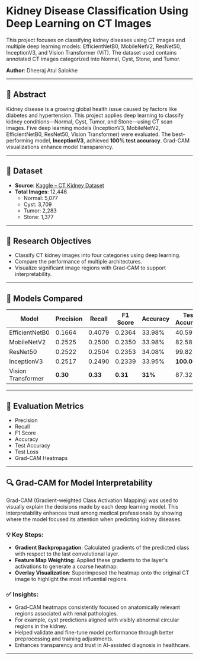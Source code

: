 # Kidney Disease Classification Using Deep Learning on CT Images
This project focuses on classifying kidney diseases using CT images and multiple deep learning models: EfficientNetB0, MobileNetV2, ResNet50, InceptionV3, and Vision Transformer (ViT). The dataset used contains annotated CT images categorized into Normal, Cyst, Stone, and Tumor.

**Author**: Dheeraj Atul Salokhe  

---

## 🧠 Abstract

Kidney disease is a growing global health issue caused by factors like diabetes and hypertension. This project applies deep learning to classify kidney conditions—Normal, Cyst, Tumor, and Stone—using CT scan images. Five deep learning models (InceptionV3, MobileNetV2, EfficientNetB0, ResNet50, Vision Transformer) were evaluated. The best-performing model, **InceptionV3**, achieved **100% test accuracy**. Grad-CAM visualizations enhance model transparency.

---

## 📁 Dataset

- **Source**: [Kaggle – CT Kidney Dataset](https://www.kaggle.com/datasets/nazmul0087/ct-kidney-dataset-normal-cyst-tumor-and-stone)  
- **Total Images**: 12,446  
  - Normal: 5,077  
  - Cyst: 3,709  
  - Tumor: 2,283  
  - Stone: 1,377  

---

## 🎯 Research Objectives

- Classify CT kidney images into four categories using deep learning.  
- Compare the performance of multiple architectures.  
- Visualize significant image regions with Grad-CAM to support interpretability.

---

## 🚀 Models Compared

| Model               | Precision | Recall | F1 Score | Accuracy | Test Accuracy | Test Loss |
|--------------------|-----------|--------|----------|----------|----------------|-----------|
| EfficientNetB0     | 0.1664    | 0.4079 | 0.2364   | 33.98%   | 40.59%         | 1.3407    |
| MobileNetV2        | 0.2525    | 0.2500 | 0.2350   | 33.98%   | 82.58%         | 0.6547    |
| ResNet50           | 0.2522    | 0.2504 | 0.2353   | 34.08%   | 99.82%         | 0.0046    |
| InceptionV3        | 0.2517    | 0.2490 | 0.2339   | 33.95%   | **100.00%**    | **0.0001**|
| Vision Transformer | **0.30**  | **0.33** | **0.31** | **31%** | 87.32%         | 0.3183    |

---

## 🧪 Evaluation Metrics

- Precision  
- Recall  
- F1 Score  
- Accuracy  
- Test Accuracy  
- Test Loss  
- Grad-CAM Heatmaps  

---

## 🔍 Grad-CAM for Model Interpretability

Grad-CAM (Gradient-weighted Class Activation Mapping) was used to visually explain the decisions made by each deep learning model. This interpretability enhances trust among medical professionals by showing where the model focused its attention when predicting kidney diseases.

### 💡 Key Steps:

- **Gradient Backpropagation**: Calculated gradients of the predicted class with respect to the last convolutional layer.  
- **Feature Map Weighting**: Applied these gradients to the layer's activations to generate a coarse heatmap.  
- **Overlay Visualization**: Superimposed the heatmap onto the original CT image to highlight the most influential regions.  

### ✅ Insights:

- Grad-CAM heatmaps consistently focused on anatomically relevant regions associated with renal pathologies.  
- For example, cyst predictions aligned with visibly abnormal circular regions in the kidney.  
- Helped validate and fine-tune model performance through better preprocessing and training adjustments.  
- Enhances transparency and trust in AI-assisted diagnosis in healthcare.

---


